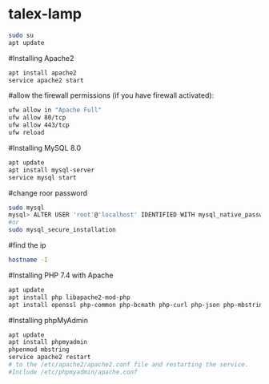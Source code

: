 # talex-lamp
```bash
sudo su
apt update
```
#Installing Apache2
```bash
apt install apache2
service apache2 start
```
#allow the firewall permissions (if you have firewall activated):
```bash
ufw allow in "Apache Full"
ufw allow 80/tcp
ufw allow 443/tcp
ufw reload
```
#Installing MySQL 8.0
```bash
apt update
apt install mysql-server
service mysql start
```
#change roor password
```bash
sudo mysql
mysql> ALTER USER 'root'@'localhost' IDENTIFIED WITH mysql_native_password BY 'password';
#or 
sudo mysql_secure_installation
```
#find the ip
```bash
hostname -I
```
#Installing PHP 7.4 with Apache
```bash
apt update
apt install php libapache2-mod-php
apt install openssl php-common php-bcmath php-curl php-json php-mbstring php-mysql php-tokenizer php-xml php-zip php-mbstring php-dom php-cli php-gd php-xml php-json php-mcrypt
```
#Installing phpMyAdmin
```bash
apt update
apt install phpmyadmin
phpenmod mbstring
service apache2 restart
# to the /etc/apache2/apache2.conf file and restarting the service.
#Include /etc/phpmyadmin/apache.conf
```
